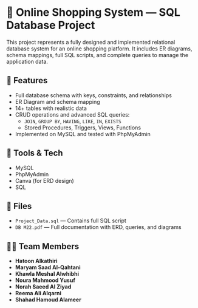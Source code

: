 # 🛒 Online Shopping System — SQL Database Project

This project represents a fully designed and implemented relational database system for an online shopping platform. 
It includes ER diagrams, schema mappings, full SQL scripts, and complete queries to manage the application data.

## 📌 Features
- Full database schema with keys, constraints, and relationships
- ER Diagram and schema mapping
- 14+ tables with realistic data
- CRUD operations and advanced SQL queries:
  - `JOIN`, `GROUP BY`, `HAVING`, `LIKE`, `IN`, `EXISTS`
  - Stored Procedures, Triggers, Views, Functions
- Implemented on MySQL and tested with PhpMyAdmin

## 🧰 Tools & Tech
- MySQL
- PhpMyAdmin
- Canva (for ERD design)
- SQL

## 📁 Files
- `Project_Data.sql` — Contains full SQL script
- `DB M22.pdf` — Full documentation with ERD, queries, and diagrams

## 👩‍💻 Team Members
- **Hatoon Alkathiri**  
- **Maryam Saad Al-Qahtani**  
- **Khawla Meshal Alwhibhi**  
- **Noura Mahmood Yusuf**  
- **Norah Saeed Al Ziyad**  
- **Reema Ali Alqarni**  
- **Shahad Hamoud Alameer**
